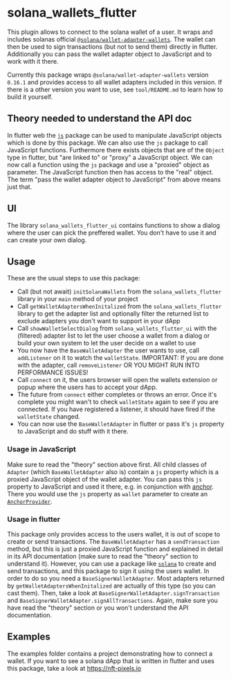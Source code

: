 # solana_wallets_flutter

This plugin allows to connect to the solana wallet of a user. It wraps and includes solanas official [`@solana/wallet-adapter-wallets`](https://www.npmjs.com/package/@solana/wallet-adapter-wallets). The wallet can then be used to sign transactions (but not to send them) directly in flutter. Additionally you can pass the wallet adapter object to JavaScript and to work with it there.

Currently this package wraps `@solana/wallet-adapter-wallets` version `0.16.1` and provides access to all wallet adapters included in this version. If there is a other version you want to use, see `tool/README.md` to learn how to build it yourself.

## Theory needed to understand the API doc
In flutter web the [`js`](https://pub.dev/packages/js) package can be used to manipulate JavaScript objects which is done by this package. We can also use the `js` package to call JavaScript functions. Furthermore there exists objects that are of the `Object` type in flutter, but "are linked to" or "proxy" a JavaScript object. We can now call a function using the `js` package and use a "proxied" object as parameter. The JavaScript function then has access to the "real" object. The term "pass the wallet adapter object to JavaScript" from above means just that.

## UI
The library `solana_wallets_flutter_ui` contains functions to show a dialog where the user can pick the preffered wallet. You don't have to use it and can create your own dialog.

## Usage
These are the usual steps to use this package:
* Call (but not await) `initSolanaWallets` from the `solana_wallets_flutter` library in your `main` method of your project
* Call `getWalletAdaptersWhenInitalized` from the `solana_wallets_flutter` library to get the adapter list and optionally filter the returned list to exclude adapters you don't want to support in your dApp
* Call `showWalletSelectDialog` from `solana_wallets_flutter_ui` with the (filtered) adapter list to let the user choose a wallet from a dialog or build your own system to let the user decide on a wallet to use
* You now have the `BaseWalletAdapter` the user wants to use, call `addListener` on it to watch the `walletState`. IMPORTANT: If you are done with the adapter, call `removeListener` OR YOU MIGHT RUN INTO PERFORMANCE ISSUES!
* Call `connect` on it, the users browser will open the wallets extension or popup where the users has to accept your dApp.
* The future from `connect` either completes or throws an error. Once it's complete you might wan't to check `walletState` again to see if you are connected. If you have registered a listener, it should have fired if the `walletState` changed.
* You can now use the `BaseWalletAdapter` in flutter or pass it's `js` property to JavaScript and do stuff with it there.

### Usage in JavaScript
Make sure to read the "theory" section above first. All child classes of `Adapter` (which `BaseWalletAdapter` also is) contain a `js` property which is a proxied JavaScript object of the wallet adapter. You can pass this `js` property to JavaScript and used it there, e.g. in conjunction with [anchor](https://github.com/project-serum/anchor). There you would use the `js` property as `wallet` parameter to create an [`AnchorProvider`](https://project-serum.github.io/anchor/ts/classes/AnchorProvider.html).

### Usage in flutter
This package only provides access to the users wallet, it is out of scope to create or send transactions. The `BaseWalletAdapter` has a `sendTransaction` method, but this is just a proxied JavaScript function and explained in detail in its API documentation (make sure to read the "theory" section to understand it). However, you can use a package like [`solana`](https://pub.dev/packages/solana) to create and send transactions, and this package to sign it using the users wallet. In order to do so you need a `BaseSignerWalletAdapter`. Most adapters returned by `getWalletAdaptersWhenInitalized` are actually of this type (so you can cast them). Then, take a look at `BaseSignerWalletAdapter.signTransaction` and `BaseSignerWalletAdapter.signAllTransactions`. Again, make sure you have read the "theory" section or you won't understand the API documentation.

## Examples
The examples folder contains a project demonstrating how to connect a wallet. If you want to see a solana dApp that is written in flutter and uses this package, take a look at https://nft-pixels.io 